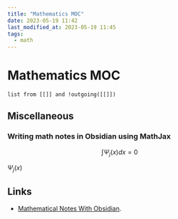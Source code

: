 ```yaml
---
title: "Mathematics MOC"
date: 2023-05-19 11:42
last_modified_at: 2023-05-19 11:45
tags:
  - math
---
```


# Mathematics MOC


```dataview
list from [[]] and !outgoing([[]])
```

## Miscellaneous

### Writing math notes in Obsidian using MathJax

$$\int\Psi_j(x)dx = 0$$

$\Psi_j(x)$

## Links

* [Mathematical Notes With Obsidian](https://medium.com/beyond-productivity/using-mathjax-in-obsidian-c57640af11ec).